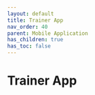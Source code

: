 ```yaml
---
layout: default
title: Trainer App
nav_order: 40
parent: Mobile Application
has_children: true
has_toc: false
---
```


<script src="/auth.js"></script>

# Trainer App
